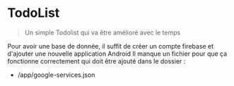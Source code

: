 # TodoList
> Un simple Todolist qui va être amélioré avec le temps

Pour avoir une base de donnée, il suffit de créer un compte firebase et d'ajouter une nouvelle application Android
Il manque un fichier pour que ça fonctionne correctement qui doit être ajouté dans le dossier :
- /app/google-services.json